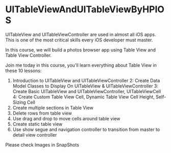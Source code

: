 # UITableViewAndUITableViewByHPIOS
UITableView and UITableViewController are used in almost all iOS apps. 
This is one of the most critical skills every iOS developer must master.

In this course, we will build a photos browser app using Table View and Table View Controller.

Join me today in this course, you'll learn everything about Table View in these 10 lessons:
1. Introduction to UITableView and UITableViewController
2: Create Data Model Classes to Display On UITableView & UITableViewController
3: Create Basic UITableView and UITableViewController, UITableViewCell
4: Create Custom Table View Cell, Dynamic Table View Cell Height, Self-Sizing Cell
5. Create multiple sections in Table View
6. Delete rows from table view
7. Use drag and drop to move cells around table view
8. Create static table view
9. Use show segue and navigation controller to transition from master to detail view controller

Please check Images in SnapShots

